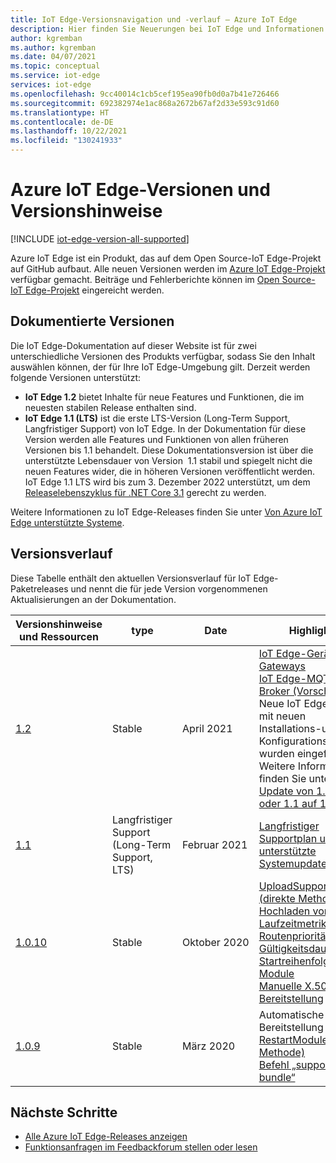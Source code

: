 ```yaml
---
title: IoT Edge-Versionsnavigation und -verlauf – Azure IoT Edge
description: Hier finden Sie Neuerungen bei IoT Edge und Informationen zu neuen Funktionen in den neuesten Versionen.
author: kgremban
ms.author: kgremban
ms.date: 04/07/2021
ms.topic: conceptual
ms.service: iot-edge
services: iot-edge
ms.openlocfilehash: 9cc40014c1cb5cef195ea90fb0d0a7b41e726466
ms.sourcegitcommit: 692382974e1ac868a2672b67af2d33e593c91d60
ms.translationtype: HT
ms.contentlocale: de-DE
ms.lasthandoff: 10/22/2021
ms.locfileid: "130241933"
---
```

# <a name="azure-iot-edge-versions-and-release-notes"></a>Azure IoT Edge-Versionen und Versionshinweise

[!INCLUDE [iot-edge-version-all-supported](../../includes/iot-edge-version-all-supported.md)]

Azure IoT Edge ist ein Produkt, das auf dem Open Source-IoT Edge-Projekt auf GitHub aufbaut. Alle neuen Versionen werden im [Azure IoT Edge-Projekt](https://github.com/Azure/azure-iotedge) verfügbar gemacht. Beiträge und Fehlerberichte können im [Open Source-IoT Edge-Projekt](https://github.com/Azure/iotedge) eingereicht werden.

## <a name="documented-versions"></a>Dokumentierte Versionen

Die IoT Edge-Dokumentation auf dieser Website ist für zwei unterschiedliche Versionen des Produkts verfügbar, sodass Sie den Inhalt auswählen können, der für Ihre IoT Edge-Umgebung gilt. Derzeit werden folgende Versionen unterstützt:

* **IoT Edge 1.2** bietet Inhalte für neue Features und Funktionen, die im neuesten stabilen Release enthalten sind.
* **IoT Edge 1.1 (LTS)** ist die erste LTS-Version (Long-Term Support, Langfristiger Support) von IoT Edge. In der Dokumentation für diese Version werden alle Features und Funktionen von allen früheren Versionen bis 1.1 behandelt. Diese Dokumentationsversion ist über die unterstützte Lebensdauer von Version  1.1 stabil und spiegelt nicht die neuen Features wider, die in höheren Versionen veröffentlicht werden. IoT Edge 1.1 LTS wird bis zum 3. Dezember 2022 unterstützt, um dem [Releaselebenszyklus für .NET Core 3.1](https://dotnet.microsoft.com/platform/support/policy/dotnet-core) gerecht zu werden.

Weitere Informationen zu IoT Edge-Releases finden Sie unter [Von Azure IoT Edge unterstützte Systeme](support.md).

## <a name="version-history"></a>Versionsverlauf

Diese Tabelle enthält den aktuellen Versionsverlauf für IoT Edge-Paketreleases und nennt die für jede Version vorgenommenen Aktualisierungen an der Dokumentation.

| Versionshinweise und Ressourcen | type | Date | Highlights |
| ------------------------ | ---- | ---- | ---------- |
| [1.2](https://github.com/Azure/azure-iotedge/releases/tag/1.2.0) | Stable | April 2021 | [IoT Edge-Geräte hinter Gateways](how-to-connect-downstream-iot-edge-device.md?view=iotedge-2020-11&preserve-view=true)<br>[IoT Edge-MQTT-Broker (Vorschau)](how-to-publish-subscribe.md?view=iotedge-2020-11&preserve-view=true)<br>Neue IoT Edge-Pakete mit neuen Installations-und Konfigurationsschritten wurden eingeführt. Weitere Informationen finden Sie unter [Update von 1.0 oder 1.1 auf 1.2](how-to-update-iot-edge.md#special-case-update-from-10-or-11-to-12).
| [1.1](https://github.com/Azure/azure-iotedge/releases/tag/1.1.0) | Langfristiger Support (Long-Term Support, LTS) | Februar 2021 | [Langfristiger Supportplan und unterstützte Systemupdates](support.md) |
| [1.0.10](https://github.com/Azure/azure-iotedge/releases/tag/1.0.10) | Stable | Oktober 2020 | [UploadSupportBundle (direkte Methode)](how-to-retrieve-iot-edge-logs.md#upload-support-bundle-diagnostics)<br>[Hochladen von Laufzeitmetriken](how-to-access-built-in-metrics.md)<br>[Routenpriorität und Gültigkeitsdauer](module-composition.md#priority-and-time-to-live)<br>[Startreihenfolge für Module](module-composition.md#configure-modules)<br>[Manuelle X.509-Bereitstellung](how-to-provision-single-device-linux-x509.md) |
| [1.0.9](https://github.com/Azure/azure-iotedge/releases/tag/1.0.9) | Stable | März 2020 | Automatische X.509-Bereitstellung mit DPS<br>[RestartModule (direkte Methode)](how-to-edgeagent-direct-method.md#restart-module)<br>[Befehl „support-bundle“](troubleshoot.md#gather-debug-information-with-support-bundle-command) |

## <a name="next-steps"></a>Nächste Schritte

* [Alle Azure IoT Edge-Releases anzeigen](https://github.com/Azure/azure-iotedge/releases)
* [Funktionsanfragen im Feedbackforum stellen oder lesen](https://feedback.azure.com/forums/907045-azure-iot-edge)